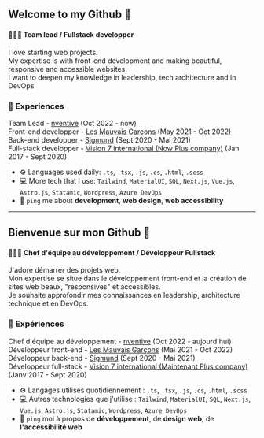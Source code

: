## Welcome to my Github 👋

#### 👨🏼‍💻 Team lead / Fullstack developper

I love starting web projects.<br>
My expertise is with front-end development and making beautiful, responsive and accessible websites.<br>
I want to deepen my knowledge in leadership, tech architecture and in DevOps

### 🏢 Experiences
Team Lead - [nventive](https://nventive.com/en/) (Oct 2022 - now)<br>
Front-end developper - [Les Mauvais Garçons](https://lesmauvaisgarcons.ca/) (May 2021 - Oct 2022)<br>
Back-end developper - [Sigmund](https://www.sigmund.ca/) (Sept 2020 - Mai 2021)<br>
Full-stack developper - [Vision 7 international (Now Plus company)](https://pluscompany.com/en) (Jan 2017 - Sept 2020)<br>

- ⚙️ Languages used daily: `.ts`, `.tsx`, `.js`, `.cs`, `.html`, `.scss`
- 💻 More tech that I use: `Tailwind`, `MaterialUI`, `SQL`,  `Next.js`, `Vue.js`, `Astro.js`, `Statamic`, `Wordpress`, `Azure DevOps`
- 💬 `ping` me about **development**, **web design**, **web accessibility**

-------------------------------------------------------------------------------------------------------------------------------------

## Bienvenue sur mon Github 👋

#### 👨🏼‍💻 Chef d'équipe au développement / Développeur Fullstack

J'adore démarrer des projets web.<br>
Mon expertise se situe dans le développement front-end et la création de sites web beaux, "responsives" et accessibles.<br>
Je souhaite approfondir mes connaissances en leadership, architecture technique et en DevOps.

### 🏢 Expériences
Chef d'équipe au développement - [nventive](https://nventive.com/fr/) (Oct 2022 - aujourd'hui)<br>
Développeur front-end - [Les Mauvais Garçons](https://lesmauvaisgarcons.ca/) (Mai 2021 - Oct 2022)<br>
Développeur back-end - [Sigmund](https://www.sigmund.ca/) (Sept 2020 - Mai 2021)<br>
Développeur full-stack - [Vision 7 international (Maintenant Plus company)](https://pluscompany.com/fr) (Janv 2017 - Sept 2020)<br>

- ⚙️ Langages utilisés quotidiennement : `.ts`, `.tsx`, `.js`, `.cs`, `.html`, `.scss`
- 💻 Autres technologies que j'utilise : `Tailwind`, `MaterialUI`, `SQL`,  `Next.js`, `Vue.js`, `Astro.js`, `Statamic`, `Wordpress`, `Azure DevOps`
- 💬 `ping` moi à propos de **développement**, de **design web**, de **l'accessibilité web**

